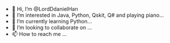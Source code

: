 - 👋 Hi, I’m @LordDdanielHan
- 👀 I’m interested in Java, Python, Qskit, Q# and playing piano...
- 🌱 I’m currently learning Python...
- 💞️ I’m looking to collaborate on ...
- 📫 How to reach me ...

<!---
LordDdanielHan/LordDdanielHan is a ✨ special ✨ repository because its `README.md` (this file) appears on your GitHub profile.
You can click the Preview link to take a look at your changes.
--->
